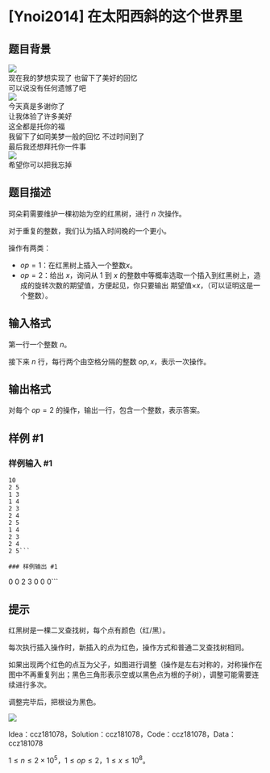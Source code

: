# [Ynoi2014] 在太阳西斜的这个世界里

## 题目背景

![](https://cdn.luogu.com.cn/upload/pic/45500.png)  
现在我的梦想实现了 也留下了美好的回忆  
可以说没有任何遗憾了吧   
![](https://cdn.luogu.com.cn/upload/pic/45511.png)  
今天真是多谢你了  
让我体验了许多美好  
这全都是托你的福   
我留下了如同美梦一般的回忆 不过时间到了  
最后我还想拜托你一件事  
![](https://cdn.luogu.com.cn/upload/pic/45522.png)  
希望你可以把我忘掉  

## 题目描述

珂朵莉需要维护一棵初始为空的红黑树，进行 $n$ 次操作。

对于重复的整数，我们认为插入时间晚的一个更小。

操作有两类：

* $op=1$：在红黑树上插入一个整数$x$。
* $op=2$：给出 $x$，询问从 $1$ 到 $x$ 的整数中等概率选取一个插入到红黑树上，造成的旋转次数的期望值，方便起见，你只要输出 期望值$\times x$，（可以证明这是一个整数）。

## 输入格式

第一行一个整数 $n$。

接下来 $n$ 行，每行两个由空格分隔的整数 $op,x$，表示一次操作。


## 输出格式

对每个 $op=2$ 的操作，输出一行，包含一个整数，表示答案。

## 样例 #1

### 样例输入 #1
```
10
2 5
1 3
1 4
2 3
2 4
2 5
1 4
2 3
2 4
2 5```

### 样例输出 #1

```
0
0
2
3
0
0
0```

## 提示

红黑树是一棵二叉查找树，每个点有颜色（红/黑）。

每次执行插入操作时，新插入的点为红色，操作方式和普通二叉查找树相同。

如果出现两个红色的点互为父子，如图进行调整（操作是左右对称的，对称操作在图中不再重复列出；黑色三角形表示空或以黑色点为根的子树），调整可能需要连续进行多次。

调整完毕后，把根设为黑色。

![](https://cdn.luogu.com.cn/upload/pic/45533.png)  

Idea：ccz181078，Solution：ccz181078，Code：ccz181078，Data：ccz181078

$1\leq n\leq 2\times 10^5$，$1\leq op\leq 2$，$1\leq x\leq 10^8$。
